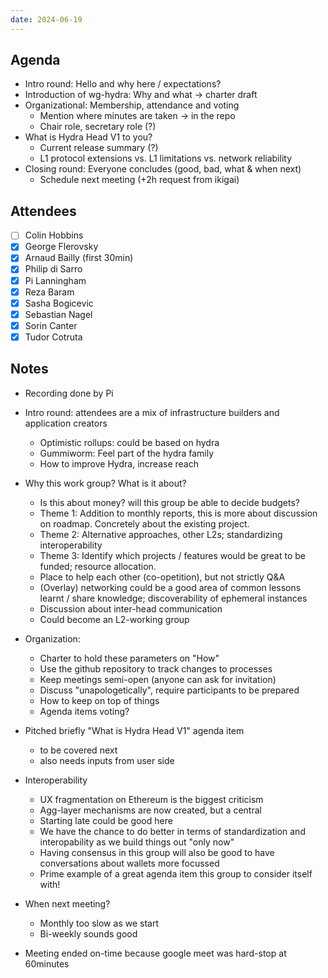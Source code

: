 ```yaml
---
date: 2024-06-19
---
```


## Agenda
- Intro round: Hello and why here / expectations?
- Introduction of wg-hydra: Why and what -> charter draft
- Organizational: Membership, attendance and voting
  - Mention where minutes are taken -> in the repo
  - Chair role, secretary role (?)
- What is Hydra Head V1 to you?
  - Current release summary (?)
  - L1 protocol extensions vs. L1 limitations vs. network reliability
- Closing round: Everyone concludes (good, bad, what & when next)
  - Schedule next meeting (+2h request from ikigai)

## Attendees
- [ ] Colin Hobbins
- [x] George Flerovsky
- [x] Arnaud Bailly (first 30min)
- [x] Philip di Sarro
- [x] Pi Lanningham
- [x] Reza Baram
- [x] Sasha Bogicevic
- [x] Sebastian Nagel
- [x] Sorin Canter
- [x] Tudor Cotruta

## Notes
- Recording done by Pi

- Intro round: attendees are a mix of infrastructure builders and application creators
  - Optimistic rollups: could be based on hydra
  - Gummiworm: Feel part of the hydra family
  - How to improve Hydra, increase reach

- Why this work group? What is it about?
  - Is this about money? will this group be able to decide budgets?
  - Theme 1: Addition to monthly reports, this is more about discussion on roadmap. Concretely about the existing project.
  - Theme 2: Alternative approaches, other L2s; standardizing interoperability
  - Theme 3: Identify which projects / features would be great to be funded; resource allocation.
  - Place to help each other (co-opetition), but not strictly Q&A
  - (Overlay) networking could be a good area of common lessons learnt / share knowledge; discoverability of ephemeral instances
  - Discussion about inter-head communication 
  - Could become an L2-working group
  
- Organization:
  - Charter to hold these parameters on "How"
  - Use the github repository to track changes to processes
  - Keep meetings semi-open (anyone can ask for invitation) 
  - Discuss "unapologetically", require participants to be prepared
  - How to keep on top of things
  - Agenda items voting?
  
- Pitched briefly "What is Hydra Head V1" agenda item
  - to be covered next
  - also needs inputs from user side
  
- Interoperability
  - UX fragmentation on Ethereum is the biggest criticism
  - Agg-layer mechanisms are now created, but a central  
  - Starting late could be good here
  - We have the chance to do better in terms of standardization and interopability as we build things out "only now"
  - Having consensus in this group will also be good to have conversations about wallets more focussed
  - Prime example of a great agenda item this group to consider itself with!

- When next meeting?
  - Monthly too slow as we start
  - Bi-weekly sounds good
  
- Meeting ended on-time because google meet was hard-stop at 60minutes
